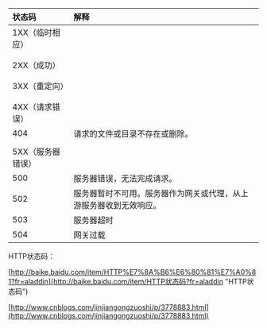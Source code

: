 | 状态码 | 解释 |
| :--- | :--- |
| 1XX（临时相应） |  |
|  |  |
|  |  |
| 2XX（成功） |  |
|  |  |
|  |  |
| 3XX（重定向） |  |
|  |  |
|  |  |
| 4XX（请求错误） |  |
| 404 | 请求的文件或目录不存在或删除。 |
|  |  |
| 5XX（服务器错误） |  |
| 500 | 服务器错误，无法完成请求。 |
| 502 | 服务器暂时不可用。服务器作为网关或代理，从上游服务器收到无效响应。 |
| 503 | 服务器超时 |
| 504 | 网关过载 |

HTTP状态码：

[http://baike.baidu.com/item/HTTP%E7%8A%B6%E6%80%81%E7%A0%81?fr=aladdin](http://baike.baidu.com/item/HTTP状态码?fr=aladdin "HTTP状态码")

[http://www.cnblogs.com/jinjiangongzuoshi/p/3778883.html](http://www.cnblogs.com/jinjiangongzuoshi/p/3778883.html)

